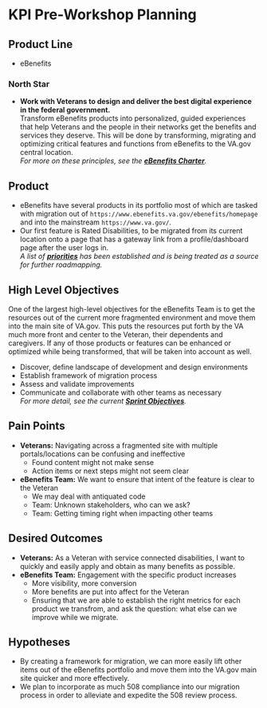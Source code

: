 # KPI Pre-Workshop Planning

## Product Line
- eBenefits

### North Star
- **Work with Veterans to design and deliver the best digital experience in the federal government.**  
Transform eBenefits products into personalized, guided experiences that help Veterans and the people in their networks get the benefits and services they deserve.  This will be done by transforming, migrating and optimizing critical features and functions from eBenefits to the VA.gov central location.  
_For more on these principles, see the [**eBenefits Charter**](https://github.com/department-of-veterans-affairs/va.gov-team/blob/master/teams/vsa/teams/ebenefits/charter.md)._


## Product
- eBenefits have several products in its portfolio most of which are tasked with migration out of `https://www.ebenefits.va.gov/ebenefits/homepage` and into the mainstream `https://www.va.gov/`.  
- Our first feature is Rated Disabilities, to be migrated from its current location onto a page that has a gateway link from a profile/dashboard page after the user logs in.  
_A list of [**priorities**](https://github.com/department-of-veterans-affairs/va.gov-team/blob/master/teams/vsa/teams/ebenefits/priorities.md) has been established and is being treated as a source for further roadmapping._

## High Level Objectives
One of the largest high-level objectives for the eBenefits Team is to get the resources out of the current more fragmented environment and move them into the main site of VA.gov.  This puts the resources put forth by the VA much more front and center to the Veteran, their dependents and caregivers.  If any of those products or features can be enhanced or optimized while being transformed, that will be taken into account as well.

- Discover, define landscape of development and design environments
- Establish framework of migration process
- Assess and validate improvements
- Communicate and collaborate with other teams as necessary  
_For more detail, see the current [**Sprint Objectives**](https://github.com/department-of-veterans-affairs/va.gov-team/blob/master/teams/vsa/teams/ebenefits/sprint-objectives.md)._

## Pain Points
- **Veterans:** Navigating across a fragmented site with multiple portals/locations can be confusing and ineffective  
  - Found content might not make sense
  - Action items or next steps might not seem clear
- **eBenefits Team:** We want to ensure that intent of the feature is clear to the Veteran  
  - We may deal with antiquated code
  - Team: Unknown stakeholders, who can we ask?
  - Team: Getting timing right when impacting other teams

## Desired Outcomes
- **Veterans:** As a Veteran with service connected disabilities, I want to quickly and easily apply and obtain as many benefits as possible.  
- **eBenefits Team:** Engagement with the specific product increases
  - More visibility, more conversion
  - More benefits are put into affect for the Veteran
  - Ensuring that we are able to establish the right metrics for each product we transfrom, and ask the question: what else can we improve while we migrate.

## Hypotheses
- By creating a framework for migration, we can more easily lift other items out of the eBenefits portfolio and move them into the VA.gov main site quicker and more effectively.
- We plan to incorporate as much 508 compliance into our migration process in order to alleviate and expedite the 508 review process.

